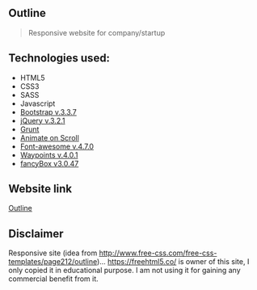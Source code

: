 ## Outline

> Responsive website for company/startup

## Technologies used:
* HTML5
* CSS3
* SASS
* Javascript
* [Bootstrap v.3.3.7](https://getbootstrap.com/docs/3.3/)
* [jQuery v.3.2.1](https://jquery.com/)
* [Grunt](https://gruntjs.com/)
* [Animate on Scroll](https://github.com/michalsnik/aos)
* [Font-awesome v.4.7.0](https://fontawesome.com/icons)
* [Waypoints v.4.0.1](https://github.com/imakewebthings/waypoints/)
* [fancyBox v3.0.47](http://fancyapps.com/fancybox/)

## Website link
[Outline](https://krstic-duci.github.io/site-Outline/)

## Disclaimer

Responsive site (idea from http://www.free-css.com/free-css-templates/page212/outline)... https://freehtml5.co/ is owner of this site, I only copied it in educational purpose. I am not using it for gaining any commercial benefit from it.

